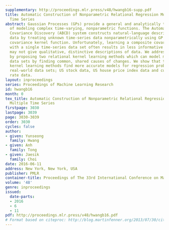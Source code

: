 ```yaml
---
supplementary: http://proceedings.mlr.press/v48/hwangb16-supp.pdf
title: Automatic Construction of Nonparametric Relational Regression Models for Multiple
  Time Series
abstract: Gaussian Processes (GPs) provide a general and analytically tractable way
  of modeling complex time-varying, nonparametric functions. The Automatic Bayesian
  Covariance Discovery (ABCD) system constructs natural-language description of time-series
  data by treating unknown time-series data nonparametrically using GP with a composite
  covariance kernel function. Unfortunately, learning a composite covariance kernel
  with a single time-series data set often results in less informative kernel that
  may not give qualitative, distinctive descriptions of data. We address this challenge
  by proposing two relational kernel learning methods which can model multiple time-series
  data sets by finding common, shared causes of changes. We show that the relational
  kernel learning methods find more accurate models for regression problems on several
  real-world data sets; US stock data, US house price index data and currency exchange
  rate data.
layout: inproceedings
series: Proceedings of Machine Learning Research
id: hwangb16
month: 0
tex_title: Automatic Construction of Nonparametric Relational Regression Models for
  Multiple Time Series
firstpage: 3030
lastpage: 3039
page: 3030-3039
order: 3030
cycles: false
author:
- given: Yunseong
  family: Hwang
- given: Anh
  family: Tong
- given: Jaesik
  family: Choi
date: 2016-06-11
address: New York, New York, USA
publisher: PMLR
container-title: Proceedings of The 33rd International Conference on Machine Learning
volume: '48'
genre: inproceedings
issued:
  date-parts:
  - 2016
  - 6
  - 11
pdf: http://proceedings.mlr.press/v48/hwangb16.pdf
# Format based on citeproc: http://blog.martinfenner.org/2013/07/30/citeproc-yaml-for-bibliographies/
---
```

